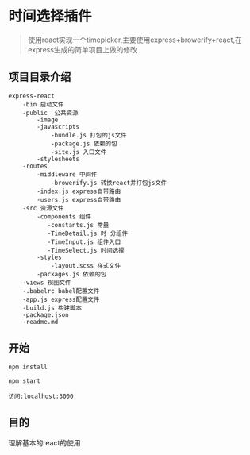 # 时间选择插件

>使用react实现一个timepicker,主要使用express+browerify+react,在express生成的简单项目上做的修改


## 项目目录介绍
```
express-react
    -bin 启动文件
    -public  公共资源
        -image
        -javascripts
            -bundle.js 打包的js文件
            -package.js 依赖的包
            -site.js 入口文件
        -stylesheets
    -routes
        -middleware 中间件
            -browerify.js 转换react并打包js文件
        -index.js express自带路由
        -users.js express自带路由
    -src 资源文件
        -components 组件
           -constants.js 常量
           -TimeDetail.js 时 分组件
           -TimeInput.js 组件入口
           -TimeSelect.js 时间选择
        -styles
            -layout.scss 样式文件
        -packages.js 依赖的包
    -views 视图文件
    -.babelrc babel配置文件
    -app.js express配置文件
    -build.js 构建脚本
    -package.json
    -readme.md
```
## 开始
```
npm install

npm start

访问:localhost:3000
```


## 目的

理解基本的react的使用